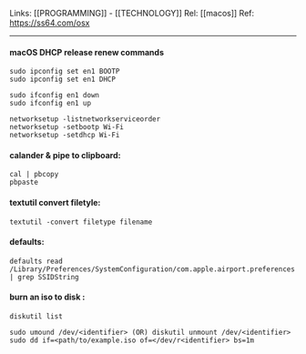 Links: [[PROGRAMMING]] - [[TECHNOLOGY]]
Rel: [[macos]]
Ref: https://ss64.com/osx

--- 
#### macOS DHCP release renew commands
```
sudo ipconfig set en1 BOOTP
sudo ipconfig set en1 DHCP

sudo ifconfig en1 down
sudo ifconfig en1 up

networksetup -listnetworkserviceorder
networksetup -setbootp Wi-Fi
networksetup -setdhcp Wi-Fi
```

#### calander & pipe to clipboard:
```
cal | pbcopy
pbpaste
```

#### textutil convert filetyle:
```
textutil -convert filetype filename
```

#### defaults:
```
defaults read /Library/Preferences/SystemConfiguration/com.apple.airport.preferences | grep SSIDString
```

####  burn an iso to disk :
```
diskutil list

sudo umound /dev/<identifier> (OR) diskutil unmount /dev/<identifier>
sudo dd if=<path/to/example.iso of=</dev/r<identifier> bs=1m
```